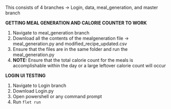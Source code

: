 This consists of 4 branches -> Login, data, meal_generation, and master branch

**GETTING MEAL GENERATION AND CALORIE COUNTER TO WORK**
1. Navigate to meal_generation branch
2. Download all the contents of the mealgeneration file -> meal_generation.py and modified_recipe_updated.csv
3. Ensure that the files are in the same folder and run the meal_generation.py
4. **NOTE:** Ensure that the total calorie count for the meals is accomplishable within the day or a large leftover calorie count will occur

**LOGIN UI TESTING**
1. Navigate to Login branch
2. Download Login.py
3. Open powershell or any command prompt
4. Run ```flet run```
